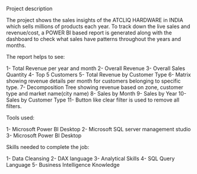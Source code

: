 Project description

The project shows the sales insights of the ATCLIQ HARDWARE in INDIA which sells millions of products each year. To track down the live sales and revenue/cost, a POWER BI based report is generated along with the dashboard to check what sales have patterns throughout the years and months.

The report helps to see:

1- Total Revenue per year and month 
2- Overall Revenue 
3- Overall Sales Quantity 
4- Top 5 Customers 
5- Total Revenue by Customer Type
6- Matrix showing revenue details per month for customers belonging to specific type. 
7- Decomposition Tree showing revenue based on zone, customer type and market name(city name)
8- Sales by Month
9- Sales by Year
10- Sales by Customer Type
11- Button like clear filter is used to remove all filters.

Tools used:

1- Microsoft Power BI Desktop 
2- Microsoft SQL server management studio 
3- Microsoft Power BI Desktop

Skills needed to complete the job:

1- Data Cleansing 2- DAX language 3- Analytical Skills 4- SQL Query Language 5- Business Intelligence Knowledge
